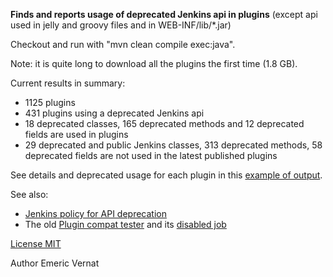 **Finds and reports usage of deprecated Jenkins api in plugins** (except api used in jelly and groovy files and in WEB-INF/lib/*.jar)

Checkout and run with "mvn clean compile exec:java".

Note: it is quite long to download all the plugins the first time (1.8 GB).

Current results in summary:
* 1125 plugins
* 431 plugins using a deprecated Jenkins api
* 18 deprecated classes, 165 deprecated methods and 12 deprecated fields are used in plugins
* 29 deprecated and public Jenkins classes, 313 deprecated methods, 58 deprecated fields are not used in the latest published plugins

See details and deprecated usage for each plugin in this [example of output](https://github.com/evernat/deprecated-usage-in-plugins/blob/master/Output_example.txt).

See also:
* [Jenkins policy for API deprecation](https://issues.jenkins-ci.org/browse/JENKINS-31035)
* The old [Plugin compat tester](https://github.com/jenkinsci/plugin-compat-tester) and its [disabled job](https://ci.jenkins-ci.org/job/plugin-compat-tester/)

[License MIT](https://github.com/evernat/deprecated-usage-in-plugins/blob/master/LICENSE.txt)

Author Emeric Vernat
